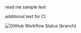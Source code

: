 read me sample text

additional text for CI

![GitHub Workflow Status (branch)](https://img.shields.io/github/actions/workflow/status/Jermon1/sem1/main.yml?branch=master)